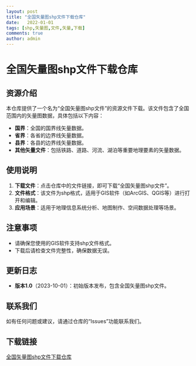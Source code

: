 ```yaml
---
layout: post
title: "全国矢量图shp文件下载仓库"
date:   2022-01-01
tags: [shp,矢量图,文件,矢量,下载]
comments: true
author: admin
---
```

# 全国矢量图shp文件下载仓库

## 资源介绍

本仓库提供了一个名为“全国矢量图shp文件”的资源文件下载。该文件包含了全国范围内的矢量图数据，具体包括以下内容：

- **国界**：全国的国界线矢量数据。
- **省界**：各省的边界线矢量数据。
- **县界**：各县的边界线矢量数据。
- **其他矢量文件**：包括铁路、道路、河流、湖泊等重要地理要素的矢量数据。

## 使用说明

1. **下载文件**：点击仓库中的文件链接，即可下载“全国矢量图shp文件”。
2. **文件格式**：该文件为shp格式，适用于GIS软件（如ArcGIS、QGIS等）进行打开和编辑。
3. **应用场景**：适用于地理信息系统分析、地图制作、空间数据处理等场景。

## 注意事项

- 请确保您使用的GIS软件支持shp文件格式。
- 下载后请检查文件完整性，确保数据无误。

## 更新日志

- **版本1.0**（2023-10-01）：初始版本发布，包含全国矢量图shp文件。

## 联系我们

如有任何问题或建议，请通过仓库的“Issues”功能联系我们。

## 下载链接

[全国矢量图shp文件下载仓库](https://pan.quark.cn/s/5a78ff82fa44)